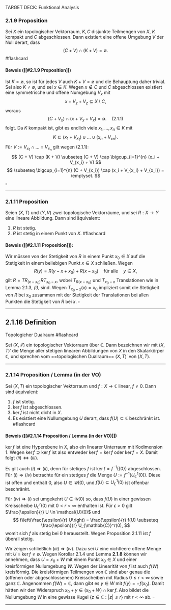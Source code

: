 
TARGET DECK: Funktional Analysis
### 2.1.9 Proposition
Sei $X$ ein topologischer Vektorraum, $K, C$ disjunkte Teilmengen von $X$, $K$ kompakt und $C$ abgeschlossen. Dann existiert eine offene Umgebung $V$ der Null derart, dass $$ (C + V) \cap (K + V) = \emptyset. $$ #flashcard 
#### Beweis ([[#2.1.9 Proposition]])
<!--ID: 1741088472917-->


Ist $K = \emptyset$, so ist für jedes $V$ auch $K + V = \emptyset$ und die Behauptung daher trivial. Sei also $K \neq \emptyset$, und sei $x \in K$. Wegen $x \notin C$ und $C$ abgeschlossen existiert eine symmetrische und offene Numgebung $V_x$ mit $$ x + V_z + V_z \subseteq X \setminus C, $$ woraus $$ (C + V_x) \cap (x + V_x + V_x) = \emptyset. \quad (2.1.1) $$ folgt. Da $K$ kompakt ist, gibt es endlich viele $x_1, \dots, x_n \in K$ mit $$ K \subseteq (x_1 + V_{x_{1}}) \cup \dots \cup (x_n + V_{xn}). $$ Für $V := V_{x_1} \cap \dots \cap V_{x_n}$ gilt wegen (2.1.1): $$ (C + V) \cap (K + V) \subseteq (C + V) \cap \bigcup_{i=1}^{n} (x_i + V_{x_i} + V) $$$$ \subseteq \bigcup_{i=1}^{n} (C + V_{x_i}) \cap (x_i + V_{x_i} + V_{x_i}) = \emptyset. $$$\square$
<!--ID: 1741086872695-->

---

### 2.1.11 Proposition

Seien $(X, T)$ und $(Y, V)$ zwei topologische Vektorräume, und sei $R: X \to Y$ eine lineare Abbildung. Dann sind äquivalent: 
1. $R$ ist stetig. 
2. $R$ ist stetig in einem Punkt von $X$. #flashcard 

#### Beweis ([[#2.1.11 Proposition]]):
<!--ID: 1741088472934-->


Wir müssen von der Stetigkeit von $R$ in einem Punkt $x_0 \in X$ auf die Stetigkeit in einem beliebigen Punkt $x \in X$ schließen. Wegen $$ R(y) = R(y - x + x_0) + R(x - x_0) \quad \text{für alle} \quad y \in X, $$ gilt $R = T R_{(x - x_0)} R T_{x_0 - x}$, wobei $T_{R(x - x_0)}$ und $T_{x_0 - x}$ Translationen wie in Lemma 2.1.3, *(i)*, sind. Wegen $T_{x_0 - x}(x) = x_0$ impliziert somit die Stetigkeit von $R$ bei $x_0$ zusammen mit der Stetigkeit der Translationen bei allen Punkten die Stetigkeit von $R$ bei $x$. $\square$
<!--ID: 1741087304316-->

---

## 2.1.16 Definition

Topologicher Dualraum #flashcard 

Sei $(X, \mathcal{T})$ ein topologischer Vektorraum über $\mathbb{C}$. Dann bezeichnen wir mit $(X, T)'$ die Menge aller stetigen linearen Abbildungen von $X$ in den Skalarkörper $\mathbb{C}$, und sprechen vom ==topologischen Dualraum== $(X, T)'$ von $(X, T)$.
<!--ID: 1741087509392-->

---

### 2.1.14 Proposition / Lemma (in der VO)

Sei $(X, T)$ ein topologischer Vektorraum und $f: X \to \mathbb{C}$ linear, $f \neq 0$. Dann sind äquivalent: 
1. $f$ ist stetig. 
2. $\ker f$ ist abgeschlossen. 
3. $\ker f$ ist nicht dicht in $X$. 
4. Es existiert eine Nullumgebung $U$ derart, dass $f(U) \subseteq \mathbb{C}$ beschränkt ist. #flashcard 
#### Beweis ([[#2.1.14 Proposition / Lemma (in der VO)]])
<!--ID: 1741088296125-->


$\ker f$ ist eine Hyperebene in $X$, also ein linearer Unterraum mit Kodimension 1. Wegen $\ker f \supseteq \ker f$ ist also entweder $\ker f = \ker f$ oder $\ker f = X$. Damit folgt $(ii) \Leftrightarrow (iii)$.

Es gilt auch $(i) \Rightarrow (ii)$, denn für stetiges $f$ ist $\ker f = f^{-1}(\{0\})$ abgeschlossen. Für $(i) \Rightarrow (iv)$ betrachte für ein stetiges $f$ die Menge $U := f^{-1}(U_{\mathbb{C}}^1(0))$. Diese ist offen und enthält $0$, also $U \in \mathcal{U}(0)$, und $f(U) \subseteq U_{\mathbb{C}}^1(0)$ ist offenbar beschränkt. 

Für $(iv) \Rightarrow (i)$ sei umgekehrt $U \in \mathcal{U}(0)$ so, dass $f(U)$ in einer gewissen Kreisscheibe $U_{\mathbb{C}}^r(0)$ mit $0 < r < \infty$ enthalten ist. Für $\epsilon > 0$ gilt $\frac{\epsilon}{r} U \in \mathcal{U}(0)$ und $$ f\left(\frac{\epsilon}{r} U\right) = \frac{\epsilon}{r} f(U) \subseteq \frac{\epsilon}{r} U_{\mathbb{C}}^r(0), $$ womit sich $f$ als stetig bei $0$ herausstellt. Wegen Proposition 2.1.11 ist $f$ überall stetig. 

Wir zeigen schließlich $(iii) \Rightarrow (iv)$. Dazu sei $U$ eine nichtleere offene Menge mit $U \cap \ker f \neq \emptyset$. Wegen Korollar 2.1.4 und Lemma **2.1.8** können wir annehmen, dass $U = x_0 + W$ mit einem Punkt $x_0 \in X$ und einer kreisförmigen Nullumgebung $W$. Wegen der Linearität von $f$ ist auch $f(W)$ kreisförmig. Die kreisförmigen Teilmengen von $\mathbb{C}$ sind aber genau die (offenen oder abgeschlossenen) Kreisscheiben mit Radius $0 \leq r < \infty$ sowie ganz $\mathbb{C}$. Angenommen $f(W) = \mathbb{C}$, dann gibt es $y \in W$ mit $f(y) = -f(x_0)$. Damit hätten wir den Widerspruch $x_0 + y \in (x_0 + W) \cap \ker f$. Also bildet die Nullumgebung $W$ in eine gewisse Kugel $\{z \in \mathbb{C} : |z| \leq r\}$ mit $r < \infty$ ab. $\square$
<!--ID: 1741087809320-->

---
